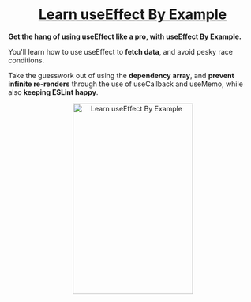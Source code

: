 <div>
  <h1 align="center"><a href="https://useeffectbyexample.com">Learn useEffect By Example</a></h1>
  <strong>
    Get the hang of using useEffect like a pro, with useEffect By Example.
  </strong>

<p>
  You'll learn how to use useEffect to <b>fetch data</b>, and avoid
  pesky race conditions.
</p>
<p> Take the guesswork out of using the
  <b>dependency array</b>, and <b>prevent infinite re-renders</b>
  through the use of useCallback and useMemo, while also
  <b>keeping ESLint happy</b>.
</p>

<p align="center">
  <a href="http://useeffectbyexample.com/" align="center">
    <img
      height="386px"
      width="243px"
      alt="Learn useEffect By Example"
      src="https://useeffectbyexample.com/img/useeffect-by-example-cover.png"
    />
  </a>
  </div>
</div>
